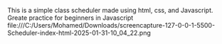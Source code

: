 This is a simple class scheduler made using html, css, and Javascript. Greate practice for beginners in Javascript
file:///C:/Users/Mohamed/Downloads/screencapture-127-0-0-1-5500-Scheduler-index-html-2025-01-31-10_04_22.png
